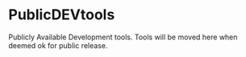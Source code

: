 # PublicDEVtools
Publicly Available Development tools. Tools will be moved here when deemed ok for public release.
